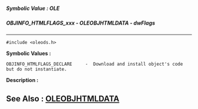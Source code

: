 ##### Symbolic Value : OLE
##### OBJINFO_HTMLFLAGS_xxx - OLEOBJHTMLDATA - dwFlags
---
```
#include <oleods.h>
```

**Symbolic Values :**

	OBJINFO_HTMLFLAGS_DECLARE	  -  Download and install object's code but do not instantiate.


**Description :**




**See Also :**
[OLEOBJHTMLDATA](/domino-c-api-docs/reference/Data/OLEOBJHTMLDATA)
---
